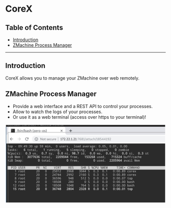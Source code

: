 
<h1> CoreX </h1>

<h2>Table of Contents </h2>

- [Introduction](#introduction)
- [ZMachine Process Manager](#zmachine-process-manager)

***

## Introduction

CoreX allows you to manage your ZMachine over web remotely.

## ZMachine Process Manager

- Provide a web interface and a REST API to control your processes.
- Allow to watch the logs of your processes.
- Or use it as a web terminal (access over https to your terminal)!

![](img/corex.jpg)